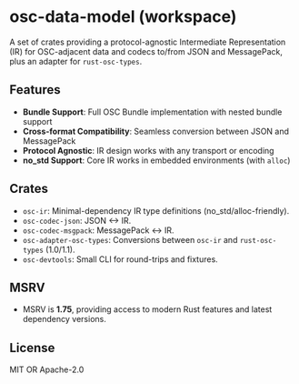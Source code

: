 # osc-data-model (workspace)

A set of crates providing a protocol-agnostic Intermediate Representation (IR) for OSC-adjacent data and codecs to/from JSON and MessagePack, plus an adapter for `rust-osc-types`.

## Features

- **Bundle Support**: Full OSC Bundle implementation with nested bundle support
- **Cross-format Compatibility**: Seamless conversion between JSON and MessagePack  
- **Protocol Agnostic**: IR design works with any transport or encoding
- **no_std Support**: Core IR works in embedded environments (with `alloc`)

## Crates
- `osc-ir`: Minimal-dependency IR type definitions (no_std/alloc-friendly).
- `osc-codec-json`: JSON <-> IR.
- `osc-codec-msgpack`: MessagePack <-> IR.
- `osc-adapter-osc-types`: Conversions between `osc-ir` and `rust-osc-types` (1.0/1.1).
- `osc-devtools`: Small CLI for round-trips and fixtures.

## MSRV
- MSRV is **1.75**, providing access to modern Rust features and latest dependency versions. 

## License
MIT OR Apache-2.0

